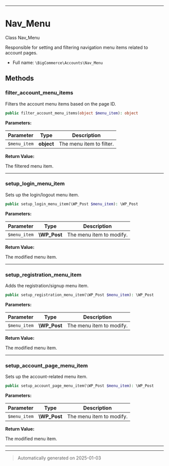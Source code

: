 ***

# Nav_Menu

Class Nav_Menu

Responsible for setting and filtering navigation menu items related to account pages.

* Full name: `\BigCommerce\Accounts\Nav_Menu`




## Methods


### filter_account_menu_items

Filters the account menu items based on the page ID.

```php
public filter_account_menu_items(object $menu_item): object
```








**Parameters:**

| Parameter | Type | Description |
|-----------|------|-------------|
| `$menu_item` | **object** | The menu item to filter. |


**Return Value:**

The filtered menu item.




***

### setup_login_menu_item

Sets up the login/logout menu item.

```php
public setup_login_menu_item(\WP_Post $menu_item): \WP_Post
```








**Parameters:**

| Parameter | Type | Description |
|-----------|------|-------------|
| `$menu_item` | **\WP_Post** | The menu item to modify. |


**Return Value:**

The modified menu item.




***

### setup_registration_menu_item

Adds the registration/signup menu item.

```php
public setup_registration_menu_item(\WP_Post $menu_item): \WP_Post
```








**Parameters:**

| Parameter | Type | Description |
|-----------|------|-------------|
| `$menu_item` | **\WP_Post** | The menu item to modify. |


**Return Value:**

The modified menu item.




***

### setup_account_page_menu_item

Sets up the account-related menu item.

```php
public setup_account_page_menu_item(\WP_Post $menu_item): \WP_Post
```








**Parameters:**

| Parameter | Type | Description |
|-----------|------|-------------|
| `$menu_item` | **\WP_Post** | The menu item to modify. |


**Return Value:**

The modified menu item.




***


***
> Automatically generated on 2025-01-03
